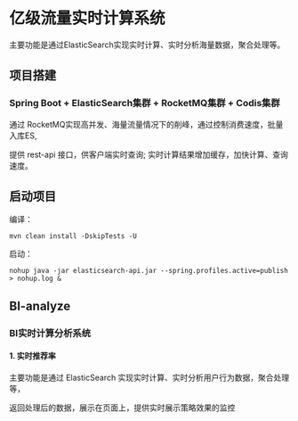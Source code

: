 # 亿级流量实时计算系统

主要功能是通过ElasticSearch实现实时计算、实时分析海量数据，聚合处理等。

## 项目搭建

### Spring Boot + ElasticSearch集群 + RocketMQ集群 + Codis集群

通过 RocketMQ实现高并发、海量流量情况下的削峰，通过控制消费速度，批量入库ES,

提供 rest-api 接口，供客户端实时查询; 实时计算结果增加缓存，加快计算、查询速度。


## 启动项目

编译： 
````
mvn clean install -DskipTests -U
````
启动：
````
nohup java -jar elasticsearch-api.jar --spring.profiles.active=publish > nohup.log & 
````

## BI-analyze

### BI实时计算分析系统

#### 1. 实时推荐率

主要功能是通过 ElasticSearch 实现实时计算、实时分析用户行为数据，聚合处理等，

返回处理后的数据，展示在页面上，提供实时展示策略效果的监控
